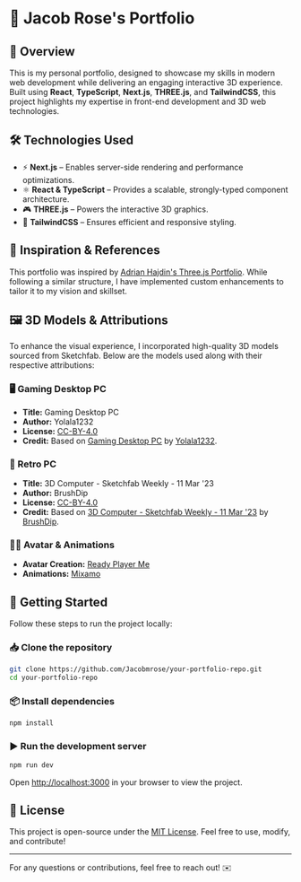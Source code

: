 # 🚀 Jacob Rose's Portfolio

## 🌟 Overview
This is my personal portfolio, designed to showcase my skills in modern web development while delivering an engaging interactive 3D experience. Built using **React**, **TypeScript**, **Next.js**, **THREE.js**, and **TailwindCSS**, this project highlights my expertise in front-end development and 3D web technologies.

## 🛠 Technologies Used
- ⚡ **Next.js** – Enables server-side rendering and performance optimizations.
- ⚛️ **React & TypeScript** – Provides a scalable, strongly-typed component architecture.
- 🎮 **THREE.js** – Powers the interactive 3D graphics.
- 🎨 **TailwindCSS** – Ensures efficient and responsive styling.

## 🎨 Inspiration & References
This portfolio was inspired by [Adrian Hajdin's Three.js Portfolio](https://github.com/adrianhajdin/threejs-portfolio). While following a similar structure, I have implemented custom enhancements to tailor it to my vision and skillset.

## 🖼 3D Models & Attributions
To enhance the visual experience, I incorporated high-quality 3D models sourced from Sketchfab. Below are the models used along with their respective attributions:

### 🖥 Gaming Desktop PC
- **Title:** Gaming Desktop PC  
- **Author:** Yolala1232  
- **License:** [CC-BY-4.0](http://creativecommons.org/licenses/by/4.0/)  
- **Credit:** Based on [Gaming Desktop PC](https://sketchfab.com/3d-models/gaming-desktop-pc-d1d8282c9916438091f11aeb28787b66) by [Yolala1232](https://sketchfab.com/Yolala1232).

### 💾 Retro PC
- **Title:** 3D Computer - Sketchfab Weekly - 11 Mar '23  
- **Author:** BrushDip  
- **License:** [CC-BY-4.0](http://creativecommons.org/licenses/by/4.0/)  
- **Credit:** Based on [3D Computer - Sketchfab Weekly - 11 Mar '23](https://sketchfab.com/3d-models/3d-computer-sketchfab-weekly-11-mar23-d9931a9aba7c4ea1bc12b2a59dcef16e) by [BrushDip](https://sketchfab.com/BrushDip).

### 🧑‍🎨 Avatar & Animations
- **Avatar Creation:** [Ready Player Me](https://readyplayer.me/)
- **Animations:** [Mixamo](https://www.mixamo.com/#/)

## 🔧 Getting Started
Follow these steps to run the project locally:

### 📥 Clone the repository
```sh
git clone https://github.com/Jacobmrose/your-portfolio-repo.git
cd your-portfolio-repo
```

### 📦 Install dependencies
```sh
npm install
```

### ▶️ Run the development server
```sh
npm run dev
```

Open [http://localhost:3000](http://localhost:3000) in your browser to view the project.

## 📜 License
This project is open-source under the [MIT License](LICENSE). Feel free to use, modify, and contribute!

---
For any questions or contributions, feel free to reach out! ✉️

